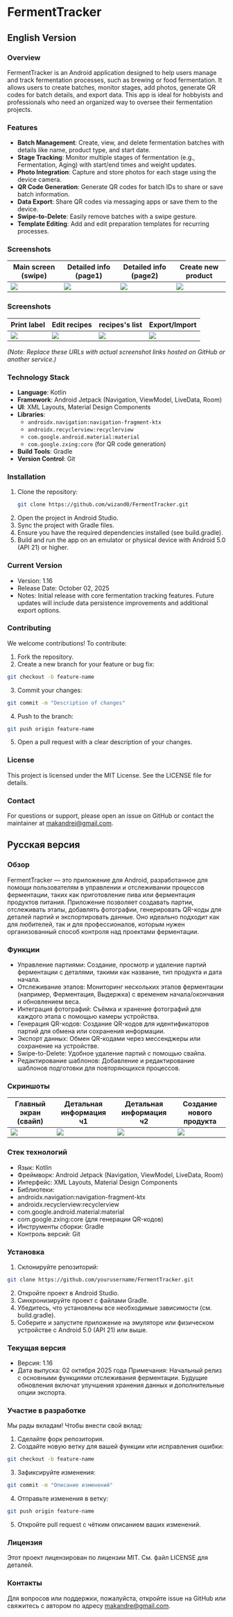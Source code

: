 # FermentTracker

## English Version

### Overview
FermentTracker is an Android application designed to help users manage and track fermentation processes, such as brewing or food fermentation. It allows users to create batches, monitor stages, add photos, generate QR codes for batch details, and export data. This app is ideal for hobbyists and professionals who need an organized way to oversee their fermentation projects.

### Features
- **Batch Management**: Create, view, and delete fermentation batches with details like name, product type, and start date.
- **Stage Tracking**: Monitor multiple stages of fermentation (e.g., Fermentation, Aging) with start/end times and weight updates.
- **Photo Integration**: Capture and store photos for each stage using the device camera.
- **QR Code Generation**: Generate QR codes for batch IDs to share or save batch information.
- **Data Export**: Share QR codes via messaging apps or save them to the device.
- **Swipe-to-Delete**: Easily remove batches with a swipe gesture.
- **Template Editing**: Add and edit preparation templates for recurring processes.

### Screenshots

|  Main screen (swipe)     |  Detailed info (page1)    |  Detailed info (page2)    | Create new product        |
|--------------------------|---------------------------|---------------------------|---------------------------|
| ![](images/screenshot1.png) | ![](images/screenshot3.png) | ![](images/screenshot3.png) | ![](images/screenshot4.png) |

### Screenshots

| Print label                 | Edit recipes                | recipes's list              | Export/Import               |
|-----------------------------|-----------------------------|-----------------------------|-----------------------------|
| ![](images/screenshot5.png) | ![](images/screenshot6.png) | ![](images/screenshot7.png) | ![](images/screenshot8.png) |

*(Note: Replace these URLs with actual screenshot links hosted on GitHub or another service.)*

### Technology Stack
- **Language**: Kotlin
- **Framework**: Android Jetpack (Navigation, ViewModel, LiveData, Room)
- **UI**: XML Layouts, Material Design Components
- **Libraries**:
    - `androidx.navigation:navigation-fragment-ktx`
    - `androidx.recyclerview:recyclerview`
    - `com.google.android.material:material`
    - `com.google.zxing:core` (for QR code generation)
- **Build Tools**: Gradle
- **Version Control**: Git

### Installation
1. Clone the repository:
   ```bash
   git clone https://github.com/wizand0/FermentTracker.git
   ```
2. Open the project in Android Studio.
3. Sync the project with Gradle files.
4. Ensure you have the required dependencies installed (see build.gradle).
5. Build and run the app on an emulator or physical device with Android 5.0 (API 21) or higher.

### Current Version
- Version: 1.16
- Release Date: October 02, 2025
- Notes: Initial release with core fermentation tracking features. Future updates will include data persistence improvements and additional export options.

### Contributing
We welcome contributions! To contribute:
1. Fork the repository.
2. Create a new branch for your feature or bug fix:
```bash
git checkout -b feature-name
```

3. Commit your changes:
```bash
git commit -m "Description of changes"
```

4. Push to the branch:
```bash
git push origin feature-name
```

5. Open a pull request with a clear description of your changes.

### License
This project is licensed under the MIT License. See the LICENSE file for details.
### Contact
For questions or support, please open an issue on GitHub or contact the maintainer at makandrei@gmail.com.

## Русская версия
### Обзор
FermentTracker — это приложение для Android, разработанное для помощи пользователям в управлении и отслеживании процессов ферментации, таких как приготовление пива или ферментация продуктов питания. Приложение позволяет создавать партии, отслеживать этапы, добавлять фотографии, генерировать QR-коды для деталей партий и экспортировать данные. Оно идеально подходит как для любителей, так и для профессионалов, которым нужен организованный способ контроля над проектами ферментации.
### Функции

- Управление партиями: Создание, просмотр и удаление партий ферментации с деталями, такими как название, тип продукта и дата начала.
- Отслеживание этапов: Мониторинг нескольких этапов ферментации (например, Ферментация, Выдержка) с временем начала/окончания и обновлением веса.
- Интеграция фотографий: Съёмка и хранение фотографий для каждого этапа с помощью камеры устройства.
- Генерация QR-кодов: Создание QR-кодов для идентификаторов партий для обмена или сохранения информации.
- Экспорт данных: Обмен QR-кодами через мессенджеры или сохранение на устройстве.
- Swipe-to-Delete: Удобное удаление партий с помощью свайпа.
- Редактирование шаблонов: Добавление и редактирование шаблонов подготовки для повторяющихся процессов.

### Скриншоты

| Главный экран (свайп)       | Детальная информация ч1     | Детальная информация ч2     | Создание нового продукта    |
|-----------------------------|-----------------------------|-----------------------------|-----------------------------|
| ![](images/screenshot1.png) | ![](images/screenshot3.png) | ![](images/screenshot3.png) | ![](images/screenshot4.png) |


### Стек технологий

- Язык: Kotlin
- Фреймворк: Android Jetpack (Navigation, ViewModel, LiveData, Room)
- Интерфейс: XML Layouts, Material Design Components
- Библиотеки:
- androidx.navigation:navigation-fragment-ktx
- androidx.recyclerview:recyclerview
- com.google.android.material:material
- com.google.zxing:core (для генерации QR-кодов)
- Инструменты сборки: Gradle
- Контроль версий: Git

### Установка

1. Склонируйте репозиторий:
```bash
git clone https://github.com/yourusername/FermentTracker.git
```

2. Откройте проект в Android Studio.
3. Синхронизируйте проект с файлами Gradle.
4. Убедитесь, что установлены все необходимые зависимости (см. build.gradle).
5. Соберите и запустите приложение на эмуляторе или физическом устройстве с Android 5.0 (API 21) или выше.

### Текущая версия

- Версия: 1.16
- Дата выпуска: 02 октября 2025 года
Примечания: Начальный релиз с основными функциями отслеживания ферментации. Будущие обновления включат улучшения хранения данных и дополнительные опции экспорта.

### Участие в разработке
Мы рады вкладам! Чтобы внести свой вклад:

1. Сделайте форк репозитория.
2. Создайте новую ветку для вашей функции или исправления ошибки:
```bash
git checkout -b feature-name
```

3. Зафиксируйте изменения:
```bash
git commit -m "Описание изменений"
```

4. Отправьте изменения в ветку:
```bash 
git push origin feature-name
```

5. Откройте pull request с чётким описанием ваших изменений.

### Лицензия
Этот проект лицензирован по лицензии MIT. См. файл LICENSE для деталей.
### Контакты
Для вопросов или поддержки, пожалуйста, откройте issue на GitHub или свяжитесь с автором по адресу makandre@gmail.com.